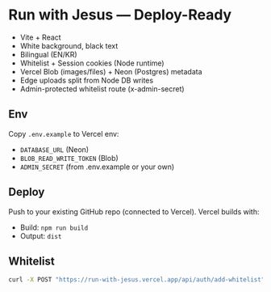 # Run with Jesus — Deploy-Ready

- Vite + React
- White background, black text
- Bilingual (EN/KR)
- Whitelist + Session cookies (Node runtime)
- Vercel Blob (images/files) + Neon (Postgres) metadata
- Edge uploads split from Node DB writes
- Admin-protected whitelist route (x-admin-secret)

## Env
Copy `.env.example` to Vercel env:
- `DATABASE_URL` (Neon)
- `BLOB_READ_WRITE_TOKEN` (Blob)
- `ADMIN_SECRET` (from .env.example or your own)

## Deploy
Push to your existing GitHub repo (connected to Vercel).
Vercel builds with:
- Build: `npm run build`
- Output: `dist`

## Whitelist
```bash
curl -X POST "https://run-with-jesus.vercel.app/api/auth/add-whitelist"   -H "content-type: application/json"   -H "x-admin-secret: $ADMIN_SECRET"   -d '{"email":"member@example.com"}'
```
